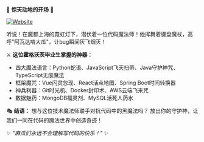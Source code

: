 🌟 **惊天动地的开场** 🌟

[![Website](https://img.shields.io/badge/Portfolio-Website-4285F4?style=flat&logo=google-chrome&logoColor=white)](https://qingyuan-l1-github-io.vercel.app/)

听说！在魔都上海的霓虹灯下，潜伏着一位代码魔法师！他挥舞着键盘魔杖，高呼"阿瓦达啃大瓜"，让bug瞬间灰飞烟灭！

⚔️ **这位霍格沃茨毕业生掌握的神器：**
- 四大魔法语言：Python蛇语、JavaScript飞天扫帚、Java守护神咒、TypeScript无痕魔法
- 框架魔咒：Vue闪灵忽现、React活点地图、Spring Boot时间转换器
- 神兵利器：Git时光机、Docker封印术、AWS云端飞来咒
- 数据魅药：MongoDB福灵剂、MySQL活死人药水

🎭 **结语：**
想与这位技术魔法师联手对抗代码中的黑魔法吗？
放出你的守护神，让我们一同在代码的魔法世界中创造奇迹！

✨ *"麻瓜们永远不会理解写代码的快乐！"* ✨
